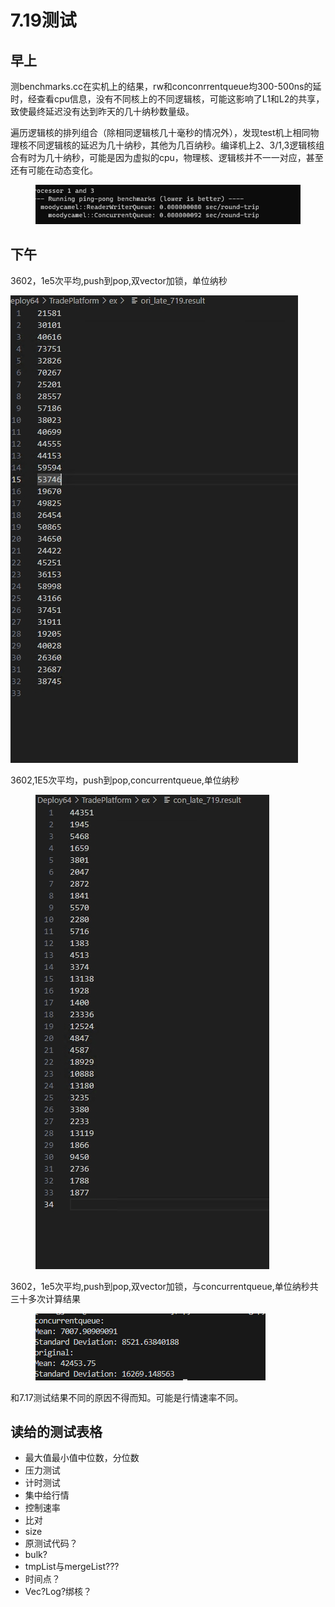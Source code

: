 # 7.19测试

## 早上

测benchmarks.cc在实机上的结果，rw和conconrrentqueue均300-500ns的延时，经查看cpu信息，没有不同核上的不同逻辑核，可能这影响了L1和L2的共享，致使最终延迟没有达到昨天的几十纳秒数量级。

遍历逻辑核的排列组合（除相同逻辑核几十毫秒的情况外），发现test机上相同物理核不同逻辑核的延迟为几十纳秒，其他为几百纳秒。编译机上2、3/1,3逻辑核组合有时为几十纳秒，可能是因为虚拟的cpu，物理核、逻辑核并不一一对应，甚至还有可能在动态变化。

<figure><img src="../.gitbook/assets/image (3) (1) (1).png" alt=""><figcaption></figcaption></figure>

## 下午

3602，1e5次平均,push到pop,双vector加锁，单位纳秒

&#x20;![](<../.gitbook/assets/image (10).png>)

3602,1E5次平均，push到pop,concurrentqueue,单位纳秒

<figure><img src="../.gitbook/assets/image (1) (1) (1).png" alt=""><figcaption></figcaption></figure>

3602，1e5次平均,push到pop,双vector加锁，与concurrentqueue,单位纳秒共三十多次计算结果

<figure><img src="../.gitbook/assets/image (2) (1) (1).png" alt=""><figcaption></figcaption></figure>

和7.17测试结果不同的原因不得而知。可能是行情速率不同。

## 读给的测试表格

* 最大值最小值中位数，分位数
* 压力测试
* 计时测试
* 集中给行情
* 控制速率
* 比对
* size
* 原测试代码？
* bulk?
* tmpList与mergeList???
* 时间点？
* Vec?Log?绑核？
